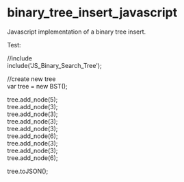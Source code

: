 binary_tree_insert_javascript
=============================

Javascript implementation of a binary tree insert. <br>

Test:<br>

//include<br>
include('JS_Binary_Search_Tree'); <br>

//create new tree <br>
var tree = new BST(); <br>
 
tree.add_node(5); <br>
tree.add_node(3); <br>
tree.add_node(3);<br>
tree.add_node(3);<br>
tree.add_node(3);<br>
tree.add_node(6);<br>
tree.add_node(3);<br>
tree.add_node(3);<br>
tree.add_node(6);<br>


tree.toJSON();
